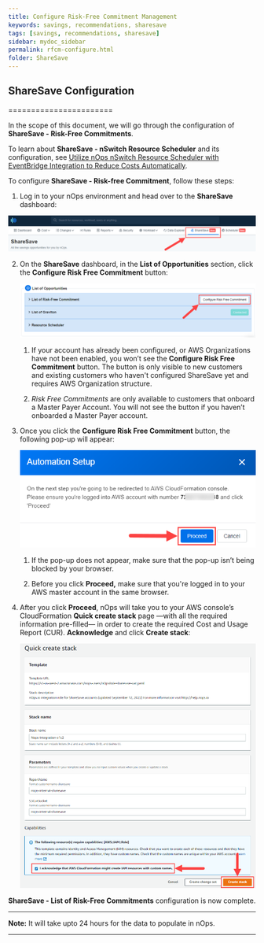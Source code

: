 ```yaml
---
title: Configure Risk-Free Commitment Management
keywords: savings, recommendations, sharesave
tags: [savings, recommendations, sharesave]
sidebar: mydoc_sidebar
permalink: rfcm-configure.html
folder: ShareSave
---
```


## ShareSave Configuration ##
=======================

In the scope of this document, we will go through the configuration of **ShareSave -  Risk-Free Commitments**.

To learn about **ShareSave - nSwitch Resource Scheduler** and its configuration, see [Utilize nOps nSwitch Resource Scheduler with EventBridge Integration to Reduce Costs Automatically](solutions-using-eventbridge-with-nswitch-to-reduce-costs.html).

To configure **ShareSave - Risk-free Commitment**, follow these steps:

1.  Log in to your nOps environment and head over to the **ShareSave** dashboard:
    
 ![](/tmpimg/sharesave-menu.png)
    
2.  On the **ShareSave** dashboard, in the **List of Opportunities** section, click the **Configure Risk Free Commitment** button:
    
    ![](/tmpimg/configure-rfcm.png)
    
    1.  If your account has already been configured, or AWS Organizations have not been enabled, you won’t see the **Configure Risk Free Commitment** button. The button is only visible to new customers and existing customers who haven't configured ShareSave yet and requires AWS Organization structure.
        
    2.  _Risk Free Commitments_ are only available to customers that onboard a Master Payer Account. You will not see the button if you haven’t onboarded a Master Payer account.
        
    
3.  Once you click the **Configure Risk Free Commitment** button, the following pop-up will appear:
    
    ![](/tmpimg/rfcm-proceed.png)
    
    1.  If the pop-up does not appear, make sure that the pop-up isn’t being blocked by your browser.
        
    2.  Before you click **Proceed,** make sure that you're logged in to your AWS master account in the same browser.
        
    
4.  After you click **Proceed**, nOps will take you to your AWS console’s CloudFormation **Quick create stack** page —with all the required information pre-filled— in order to create the required Cost and Usage Report (CUR). **Acknowledge** and click **Create stack**:
    
    ![](/tmpimg/rfcm-stack.png)
    

**ShareSave - List of Risk-Free Commitments** configuration is now complete.

* * *

**Note:** It will take upto 24 hours for the data to populate in nOps.

* * *
